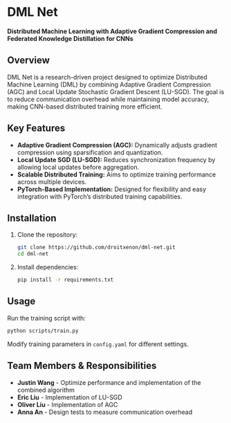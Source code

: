 # DML Net

**Distributed Machine Learning with Adaptive Gradient Compression and Federated Knowledge Distillation for CNNs**

## Overview
DML Net is a research-driven project designed to optimize Distributed Machine Learning (DML) by combining Adaptive Gradient Compression (AGC) and Local Update Stochastic Gradient Descent (LU-SGD). The goal is to reduce communication overhead while maintaining model accuracy, making CNN-based distributed training more efficient.


## **Key Features**
- **Adaptive Gradient Compression (AGC):** Dynamically adjusts gradient compression using sparsification and quantization.
- **Local Update SGD (LU-SGD):** Reduces synchronization frequency by allowing local updates before aggregation.
- **Scalable Distributed Training:** Aims to optimize training performance across multiple devices.
- **PyTorch-Based Implementation:** Designed for flexibility and easy integration with PyTorch’s distributed training capabilities.

## **Installation**
1. Clone the repository:
   ```bash
   git clone https://github.com/droitxenon/dml-net.git
   cd dml-net
   ```
2. Install dependencies:
   ```bash
   pip install -r requirements.txt
   ```

## **Usage**
Run the training script with:
```bash
python scripts/train.py
```
Modify training parameters in `config.yaml` for different settings.

## **Team Members & Responsibilities**
- **Justin Wang** - Optimize performance and implementation of the combined algorithm
- **Eric Liu** - Implementation of LU-SGD
- **Oliver Liu** - Implementation of AGC
- **Anna An** - Design tests to measure communication overhead


